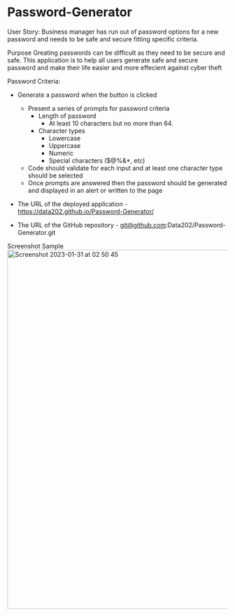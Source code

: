 # Password-Generator

User Story:
Business manager has run out of password options for a new password and needs to be safe and secure fitting specific criteria.


Purpose
Greating passwords can be difficult as they need to be secure and safe. This application is to help all users generate safe and secure password and make their life easier and more effecient against cyber theft



Password Criteria:
* Generate a password when the button is clicked
  * Present a series of prompts for password criteria
    * Length of password
      * At least 10 characters but no more than 64.
    * Character types
      * Lowercase
      * Uppercase
      * Numeric
      * Special characters ($@%&*, etc)
  * Code should validate for each input and at least one character type should be selected
  * Once prompts are answered then the password should be generated and displayed in an alert or written to the page


* The URL of the deployed application - https://data202.github.io/Password-Generator/

* The URL of the GitHub repository - git@github.com:Data202/Password-Generator.git


Screenshot Sample
<img width="819" alt="Screenshot 2023-01-31 at 02 50 45" src="https://user-images.githubusercontent.com/94523827/215651224-498bbd0a-b76c-4ff3-9a48-af98dd813104.png">
